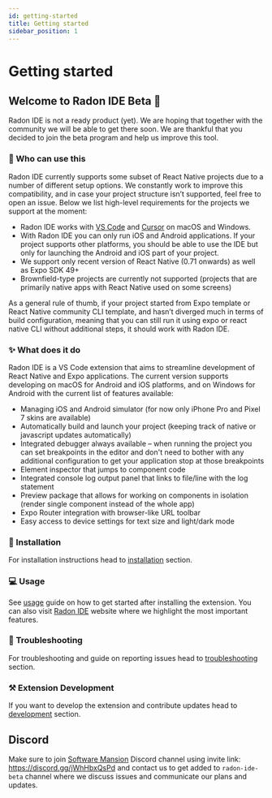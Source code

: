```yaml
---
id: getting-started
title: Getting started
sidebar_position: 1
---
```


# Getting started

## Welcome to Radon IDE Beta 🎉

Radon IDE is not a ready product (yet).
We are hoping that together with the community we will be able to get there soon.
We are thankful that you decided to join the beta program and help us improve this tool.

### 🚧 Who can use this

Radon IDE currently supports some subset of React Native projects due to a number of different setup options.
We constantly work to improve this compatibility, and in case your project structure isn’t supported, feel free to open an issue.
Below we list high-level requirements for the projects we support at the moment:

- Radon IDE works with [VS Code](https://code.visualstudio.com/) and [Cursor](https://cursor.sh/) on macOS and Windows.
- With Radon IDE you can only run iOS and Android applications. If your project supports other platforms, you should be able to use the IDE but only for launching the Android and iOS part of your project.
- We support only recent version of React Native (0.71 onwards) as well as Expo SDK 49+
- Brownfield-type projects are currently not supported (projects that are primarily native apps with React Native used on some screens)

As a general rule of thumb, if your project started from Expo template or React Native community CLI template, and hasn’t diverged much in terms of build configuration, meaning that you can still run it using expo or react native CLI without additional steps, it should work with Radon IDE.

### ✨ What does it do

Radon IDE is a VS Code extension that aims to streamline development of React Native and Expo applications.
The current version supports developing on macOS for Android and iOS platforms, and on Windows for Android with the current list of features available:

- Managing iOS and Android simulator (for now only iPhone Pro and Pixel 7 skins are available)
- Automatically build and launch your project (keeping track of native or javascript updates automatically)
- Integrated debugger always available – when running the project you can set breakpoints in the editor and don't need to bother with any additional configuration to get your application stop at those breakpoints
- Element inspector that jumps to component code
- Integrated console log output panel that links to file/line with the log statement
- Preview package that allows for working on components in isolation (render single component instead of the whole app)
- Expo Router integration with browser-like URL toolbar
- Easy access to device settings for text size and light/dark mode

### 💽 Installation

For installation instructions head to [installation](./installation.md) section.

### 💻 Usage

See [usage](./usage.md) guide on how to get started after installing the extension. You can also visit [Radon IDE](https://ide.swmansion.com) website where we highlight the most important features.

### 🐛 Troubleshooting

For troubleshooting and guide on reporting issues head to [troubleshooting](./troubleshooting.md) section.

### ⚒️ Extension Development

If you want to develop the extension and contribute updates head to [development](./development.md) section.

## Discord

Make sure to join [Software Mansion](https://swmansion.com) Discord channel using invite link: https://discord.gg/jWhHbxQsPd and contact us to get added to `radon-ide-beta` channel where we discuss issues and communicate our plans and updates.
